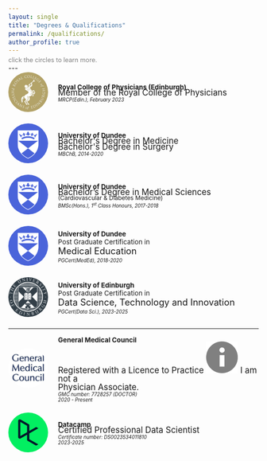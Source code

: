```yaml
---
layout: single
title: "Degrees & Qualifications"
permalink: /qualifications/
author_profile: true
---
```

<div class="instruction-text">click the circles to learn more.</div>
---

<style>
  .qualification {
    display: flex;
    align-items: center;
    margin-bottom: 20px;
  }
  .qualification a img {
    border-radius: 50%;
    width: 80px;
    height: 80px;
    object-fit: cover;
    margin-right: 20px;
  }
  .qualification div {
    flex: 1;
  }
  .qualification .title {
    font-size: 0.95em;
    font-weight: bold;
  }
  .qualification .degree1 {
    font-size: 1.3em;
    line-height: 1.5;
  }

  .qualification .degree2 {
    font-size: 1.2em;
    display: block;
    margin-top: -5px;
    line-height: 1.0;
  }

  .qualification .extra {
    font-size: 0.85em;
    display: block;
    margin-top: -5px;
  }

  .qualification .pgc {
    font-size: 0.95em;
    display: block;
    margin-bottom: -3px;
  }

  .qualification .details {
    font-size: 0.7em;
    font-style: italic;
  }

  .instruction-text {
  color: grey;
  margin-top: -10px; /* Adjust the value as needed to move the text closer */
  font-size: 0.9em; /* Slightly smaller font size */
  display: block;
}

</style>

<div class="qualification">
  <a href="https://www.rcp.ac.uk/events-and-education/education-and-learning/exams-and-assessment/mrcp-uk-examination/" target="_blank">
    <img src="/assets/images/rcp_e.jpeg" alt="Royal College of Physicians">
  </a>
  <div>
    <div class="title">Royal College of Physicians (Edinburgh)</div>
    <div class="degree2">Member of the Royal College of Physicians</div>
    <div class="details">MRCP(Edin.), February 2023</div>
  </div>
</div>

<div class="qualification">
  <a href="https://www.dundee.ac.uk/undergraduate/medicine" target="_blank">
    <img src="/assets/images/uod_small.png" alt="University of Dundee">
  </a>
  <div>
    <div class="title">University of Dundee</div>
    <div class="degree2">Bachelor's Degree in Medicine</div>
    <div class="degree2">Bachelor's Degree in Surgery</div>
    <div class="details">MBChB, 2014-2020</div>
  </div>
</div>

<div class="qualification">
  <a href="https://www.dundee.ac.uk/undergraduate/cardiovascular-diabetes-medicine-bmsc" target="_blank">
    <img src="/assets/images/uod_small.png" alt="University of Dundee">
  </a>
  <div>
    <div class="title">University of Dundee</div>
    <div class="degree2">Bachelor’s Degree in Medical Sciences</div>
    <div class="extra">(Cardiovascular & Diabetes Medicine)</div>
    <div class="details">BMSc(Hons.), 1<sup>st</sup> Class Honours, 2017-2018</div>
  </div>
</div>

<div class="qualification">
  <a href="https://www.dundee.ac.uk/postgraduate/medical-education-part-time-pgcert" target="_blank">
    <img src="/assets/images/uod_small.png" alt="University of Dundee">
  </a>
  <div>
    <div class="title">University of Dundee</div>
    <div class="pgc">Post Graduate Certification in</div>
    <div class="degree1">Medical Education</div>
    <div class="details">PGCert(MedEd), 2018-2020</div>
  </div>
</div>

<div class="qualification">
  <a href="https://www.ed.ac.uk/studying/postgraduate/degrees/index.php?r=site/view&edition=2024&id=906" target="_blank">
    <img src="/assets/images/uoe_small.png" alt="University of Edinburgh">
  </a>
  <div>
    <div class="title">University of Edinburgh</div>
    <div class="pgc">Post Graduate Certification in</div>
    <div class="degree1">Data Science, Technology and Innovation</div>
    <div class="details">PGCert(Data Sci.), 2023-2025</div>
  </div>
</div>

---

<div class="qualification">
  <a href="https://www.gmc-uk.org/doctors/7728257" target="_blank">
    <img src="/assets/images/gmc.png" alt="General Medical Council">
  </a>
  <div>
    <div class="title">General Medical Council</div>
    <div class="degree2">
      Registered with a Licence to Practice
      <span class="tooltip info-icon">
        <img src="/assets/images/info.png" alt="Info Icon">
        <span class="tooltiptext">
          I am not a <br> Physician Associate.
        </span>
      </span>
    </div>
    <div class="details">GMC number: 7728257 (DOCTOR)<br>2020 - Present</div>
  </div>
</div>

<div class="qualification">
  <a href="https://www.datacamp.com/certificate/DS0023534011810" target="_blank">
    <img src="/assets/images/datacamp.jpeg" alt="Datacamp">
  </a>
  <div>
    <div class="title">Datacamp</div>
    <div class="degree2">Certified Professional Data Scientist</div>
    <div class="details">Certificate number: DS0023534011810<br>2023-2025</div>
  </div>
</div>